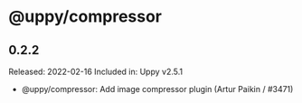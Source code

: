 # @uppy/compressor

## 0.2.2

Released: 2022-02-16
Included in: Uppy v2.5.1

- @uppy/compressor: Add image compressor plugin (Artur Paikin / #3471)
